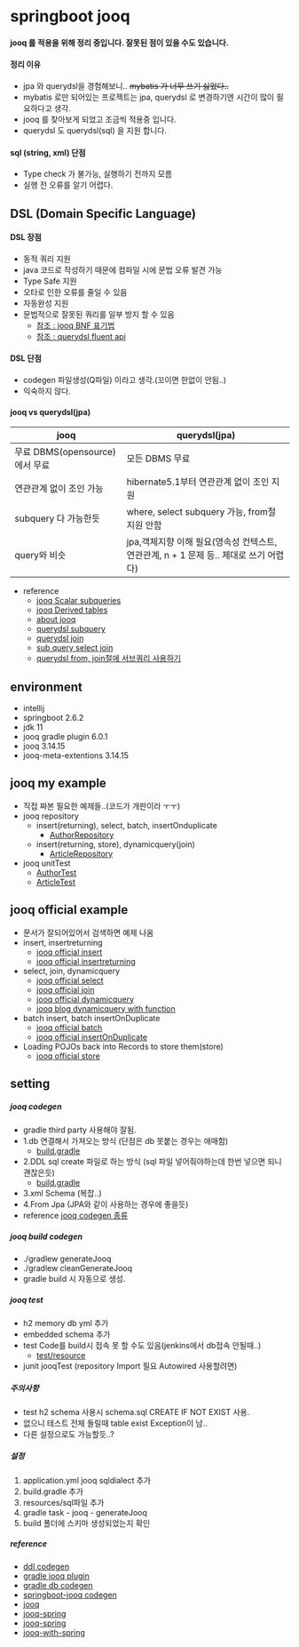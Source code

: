 # springboot jooq
#### jooq 를 적용을 위해 정리 중입니다. 잘못된 점이 있을 수도 있습니다.
#### 정리 이유
* jpa 와 querydsl을 경험해보니.. ~~mybatis 가 너무 쓰기 싫었다..~~ 
* mybatis 로만 되어있는 프로젝트는 jpa, querydsl 로 변경하기엔 시간이 많이 필요하다고 생각.
* jooq 를 찾아보게 되었고 조금씩 적용중 입니다.
* querydsl 도 querydsl(sql) 을 지원 합니다.

#### sql (string, xml) 단점
* Type check 가 불가능, 실행하기 전까지 모름
* 실행 전 오류를 알기 어렵다.

## DSL (Domain Specific Language)
#### DSL 장점
* 동적 쿼리 지원
* java 코드로 작성하기 때문에 컴파일 시에 문법 오류 발견 가능
* Type Safe 지원
* 오타로 인한 오류를 줄일 수 있음
* 자동완성 지원
* 문법적으로 잘못된 쿼리를 일부 방지 할 수 있음
  * [참조 : jooq BNF 표기법](https://zepinos.tistory.com/58?category=810346)
  * [참조 : querydsl fluent api](http://querydsl.com/static/querydsl/4.1.3/reference/html_single/#preface)

#### DSL 단점
* codegen 파일생성(Q파일) 이라고 생각.(꼬이면 한없이 안됨..)
* 익숙하지 않다.

#### jooq vs querydsl(jpa)
|jooq|querydsl(jpa)|
|----|--------|
|무료 DBMS(opensource)에서 무료|모든 DBMS 무료|
|연관관계 없이 조인 가능|hibernate5.1부터 연관관계 없이 조인 지원|
|subquery 다 가능한듯|where, select subquery 가능, from절 지원 안함|
|query와 비슷|jpa,객체지향 이해 필요(영속성 컨텍스트, 연관관계, n + 1 문제 등.. 제대로 쓰기 어렵다)|   
* reference
  * [jooq Scalar subqueries](https://www.jooq.org/doc/3.11/manual/sql-building/column-expressions/scalar-subqueries/) 
  * [jooq Derived tables](https://www.jooq.org/doc/3.11/manual/sql-building/table-expressions/derived-tables/)
  * [about jooq](https://zepinos.tistory.com/54?category=810346)
  * [querydsl subquery](https://jojoldu.tistory.com/379)
  * [querydsl join](https://dev-alxndr.tistory.com/32)
  * [sub query select join](https://velog.io/@gwontaeyong/JOOQ-%EC%84%A4%EC%A0%95) 
  * [querydsl from, join절에 서브쿼리 사용하기](https://programmingnote.tistory.com/85)

## environment
* intellij
* springboot 2.6.2
* jdk 11
* jooq gradle plugin 6.0.1
* jooq 3.14.15
* jooq-meta-extentions 3.14.15

## jooq my example
- 직접 짜본 필요한 예제들..(코드가 개판이라 ㅜㅜ)
- jooq repository
  - insert(returning), select, batch, insertOnduplicate 
    - [AuthorRepository](https://github.com/ingduk2/springboot-jooq-practice/blob/master/src/main/java/com/hello/jooq/example/author/repository/JooqAuthorRepository.java)
  - insert(returning, store), dynamicquery(join) 
    - [ArticleRepository](https://github.com/ingduk2/springboot-jooq-practice/blob/master/src/main/java/com/hello/jooq/example/author/repository/JooqArticleRepository.java)
- jooq unitTest
  - [AuthorTest](https://github.com/ingduk2/springboot-jooq-practice/blob/master/src/test/java/com/hello/jooq/example/author/repository/JooqArticleRepositoryTest.java)
  - [ArticleTest](https://github.com/ingduk2/springboot-jooq-practice/blob/master/src/test/java/com/hello/jooq/example/author/repository/JooqArticleRepositoryTest.java)  

## jooq official example
- 문서가 잘되어있어서 검색하면 예제 나옴
- insert, insertreturning
  - [jooq official insert](https://www.jooq.org/doc/latest/manual/sql-building/sql-statements/insert-statement/)
  - [jooq official insertreturning](https://www.jooq.org/doc/latest/manual/sql-building/sql-statements/insert-statement/insert-returning/)
- select, join, dynamicquery
  - [jooq official select](https://www.jooq.org/doc/latest/manual/sql-building/sql-statements/select-statement/)
  - [jooq official join](https://www.jooq.org/doc/latest/manual/sql-building/sql-statements/select-statement/join-clause/)
  - [jooq official dynamicquery](https://www.jooq.org/doc/latest/manual/sql-building/dynamic-sql/)
  - [jooq blog dynamicquery with function](https://blog.jooq.org/a-functional-programming-approach-to-dynamic-sql-with-jooq/)
- batch insert, batch insertOnDuplicate
  - [jooq official batch](https://www.jooq.org/doc/3.15/manual/sql-execution/batch-execution/)
  - [jooq official insertOnDuplicate](https://www.jooq.org/doc/latest/manual/sql-building/sql-statements/insert-statement/insert-on-duplicate-key/)
- Loading POJOs back into Records to store them(store)
  - [jooq official store](https://www.jooq.org/doc/latest/manual/sql-execution/fetching/pojos/#N8D4F1)
  
## setting
##### jooq codegen
- gradle third party 사용해야 잘됨.
- 1.db 연결해서 가져오는 방식 (단점은 db 못붙는 경우는 애매함)
  - [build.gradle](https://github.com/ingduk2/springboot-jooq-practice/blob/master/build.gradle_jooq_codegen_accessDB)
- 2.DDL sql create 파일로 하는 방식 (sql 파일 넣어줘야하는데 한번 넣으면 되니 괜찮은듯)
  - [build.gradle](https://github.com/ingduk2/springboot-jooq-practice/blob/master/build.gradle)   
- 3.xml Schema (복잡..) 
- 4.From Jpa (JPA와 같이 사용하는 경우에 좋을듯)
- reference [jooq codegen 종류](https://kwonnam.pe.kr/wiki/gradle/jooq_codegen)

##### jooq build codegen
- ./gradlew generateJooq
- ./gradlew cleanGenerateJooq
- gradle build 시 자동으로 생성.

##### jooq test
- h2 memory db yml 추가
- embedded schema 추가
- test Code를 build시 접속 못 할 수도 있음(jenkins에서 db접속 안될때..)
  - [test/resource](https://github.com/ingduk2/springboot-jooq-practice/tree/master/src/test/resources)
- junit jooqTest (repository Import 필요 Autowired 사용할려면)

##### 주의사항
- test h2 schema 사용시 schema.sql CREATE IF NOT EXIST 사용.
- 없으니 테스트 전체 돌릴때 table exist Exception이 남..
- 다른 설정으로도 가능할듯..?

##### 설정
1. application.yml jooq sqldialect 추가
2. build.gradle 추가
3. resources/sql파일 추가
4. gradle task - jooq - generateJooq
5. build 폴더에 스키마 생성되었는지 확인

##### reference
* [ddl codegen](https://stackoverflow.com/questions/70262959/function-not-found-when-generating-code-with-ddl-database-jooq)
* [gradle jooq plugin](https://github.com/etiennestuder/gradle-jooq-plugin)
* [gradle db codegen](https://oops4u.tistory.com/2577)
* [springboot-jooq codegen](https://ellune.tistory.com/56)
* [jooq](https://www.jooq.org/doc/3.14/manual/)
* [jooq-spring](https://zepinos.tistory.com/55?category=810346)
* [jooq-spring](https://sightstudio.tistory.com/54)
* [jooq-with-spring](https://www.baeldung.com/jooq-with-spring)
